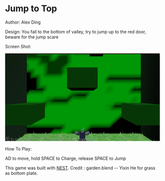 # Jump to Top

Author: Alex Ding

Design: You fall to the bottom of valley, try to jump up to the red door, beware for the jump scare

Screen Shot:

![Screen Shot](screenshot.png)

How To Play:

AD to move, hold SPACE to Charge, release SPACE to Jump

This game was built with [NEST](NEST.md).
Credit : garden.blend -- Yixin He for grass as bottom plate.